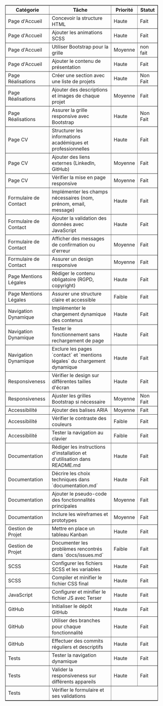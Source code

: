 <table border="é">
    <thead>
        <tr>
            <th>Catégorie</th>
            <th>Tâche</th>
            <th>Priorité</th>
            <th>Statut</th>
        </tr>
    </thead>
    <tbody>
        <tr>
            <td>Page d'Accueil</td>
            <td>Concevoir la structure HTML</td>
            <td>Haute</td>
            <td>Fait</td>
        </tr>
        <tr>
            <td>Page d'Accueil</td>
            <td>Ajouter les animations SCSS</td>
            <td>Haute</td>
            <td>Fait</td>
        </tr>
        <tr>
            <td>Page d'Accueil</td>
            <td>Utiliser Bootstrap pour la grille</td>
            <td>Moyenne</td>
            <td>non fait</td>
        </tr>
        <tr>
            <td>Page d'Accueil</td>
            <td>Ajouter le contenu de présentation</td>
            <td>Haute</td>
            <td>Fait</td>
        </tr>
        <tr>
            <td>Page Réalisations</td>
            <td>Créer une section avec une liste de projets</td>
            <td>Haute</td>
            <td> Non Fait</td>
        </tr>
        <tr>
            <td>Page Réalisations</td>
            <td>Ajouter des descriptions et images de chaque projet</td>
            <td>Moyenne</td>
            <td>Fait</td>
        </tr>
        <tr>
            <td>Page Réalisations</td>
            <td>Assurer la grille responsive avec Bootstrap</td>
            <td>Haute</td>
            <td> Non Fait</td>
        </tr>
        <tr>
            <td>Page CV</td>
            <td>Structurer les informations académiques et professionnelles</td>
            <td>Haute</td>
            <td>Fait</td>
        </tr>
        <tr>
            <td>Page CV</td>
            <td>Ajouter des liens externes (LinkedIn, GitHub)</td>
            <td>Moyenne</td>
            <td>Fait</td>
        </tr>
        <tr>
            <td>Page CV</td>
            <td>Vérifier la mise en page responsive</td>
            <td>Moyenne</td>
            <td>Fait</td>
        </tr>
        <tr>
            <td>Formulaire de Contact</td>
            <td>Implémenter les champs nécessaires (nom, prénom, email, message)</td>
            <td>Haute</td>
            <td>Fait</td>
        </tr>
        <tr>
            <td>Formulaire de Contact</td>
            <td>Ajouter la validation des données avec JavaScript</td>
            <td>Haute</td>
            <td>Fait</td>
        </tr>
        <tr>
            <td>Formulaire de Contact</td>
            <td>Afficher des messages de confirmation ou d'erreur</td>
            <td>Moyenne</td>
            <td>Fait</td>
        </tr>
        <tr>
            <td>Formulaire de Contact</td>
            <td>Assurer un design responsive</td>
            <td>Moyenne</td>
            <td>Fait</td>
        </tr>
        <tr>
            <td>Page Mentions Légales</td>
            <td>Rédiger le contenu obligatoire (RGPD, copyright)</td>
            <td>Haute</td>
            <td>Fait</td>
        </tr>
        <tr>
            <td>Page Mentions Légales</td>
            <td>Assurer une structure claire et accessible</td>
            <td>Faible</td>
            <td>Fait</td>
        </tr>
        <tr>
            <td>Navigation Dynamique</td>
            <td>Implémenter le chargement dynamique des contenus</td>
            <td>Haute</td>
            <td>Fait</td>
        </tr>
        <tr>
            <td>Navigation Dynamique</td>
            <td>Tester le fonctionnement sans rechargement de page</td>
            <td>Haute</td>
            <td>Fait</td>
        </tr>
        <tr>
            <td>Navigation Dynamique</td>
            <td>Exclure les pages `contact` et `mentions légales` du chargement dynamique</td>
            <td>Haute</td>
            <td>Fait</td>
        </tr>
        <tr>
            <td>Responsiveness</td>
            <td>Vérifier le design sur différentes tailles d'écran</td>
            <td>Haute</td>
            <td>Fait</td>
        </tr>
        <tr>
            <td>Responsiveness</td>
            <td>Ajuster les grilles Bootstrap si nécessaire</td>
            <td>Moyenne</td>
            <td>Non Fait</td>
        </tr>
        <tr>
            <td>Accessibilité</td>
            <td>Ajouter des balises ARIA</td>
            <td>Moyenne</td>
            <td>Fait</td>
        </tr>
        <tr>
            <td>Accessibilité</td>
            <td>Vérifier le contraste des couleurs</td>
            <td>Faible</td>
            <td>Fait</td>
        </tr>
        <tr>
            <td>Accessibilité</td>
            <td>Tester la navigation au clavier</td>
            <td>Faible</td>
            <td>Fait</td>
        </tr>
        <tr>
            <td>Documentation</td>
            <td>Rédiger les instructions d'installation et d'utilisation dans README.md</td>
            <td>Haute</td>
            <td>Fait</td>
        </tr>
        <tr>
            <td>Documentation</td>
            <td>Décrire les choix techniques dans `documentation.md`</td>
            <td>Haute</td>
            <td>Fait</td>
        </tr>
        <tr>
            <td>Documentation</td>
            <td>Ajouter le pseudo-code des fonctionnalités principales</td>
            <td>Moyenne</td>
            <td>Fait</td>
        </tr>
        <tr>
            <td>Documentation</td>
            <td>Inclure les wireframes et prototypes</td>
            <td>Moyenne</td>
            <td>Fait</td>
        </tr>
        <tr>
            <td>Gestion de Projet</td>
            <td>Mettre en place un tableau Kanban</td>
            <td>Haute</td>
            <td>Fait</td>
        </tr>
        <tr>
            <td>Gestion de Projet</td>
            <td>Documenter les problèmes rencontrés dans `docs/issues.md`</td>
            <td>Faible</td>
            <td>Fait</td>
        </tr>
        <tr>
            <td>SCSS</td>
            <td>Configurer les fichiers SCSS et les variables</td>
            <td>Haute</td>
            <td>Fait</td>
        </tr>
        <tr>
            <td>SCSS</td>
            <td>Compiler et minifier le fichier CSS final</td>
            <td>Haute</td>
            <td>Fait</td>
        </tr>
        <tr>
            <td>JavaScript</td>
            <td>Configurer et minifier le fichier JS avec Terser</td>
            <td>Haute</td>
            <td>Fait</td>
        </tr>
        <tr>
            <td>GitHub</td>
            <td>Initialiser le dépôt GitHub</td>
            <td>Haute</td>
            <td>Fait</td>
        </tr>
        <tr>
            <td>GitHub</td>
            <td>Utiliser des branches pour chaque fonctionnalité</td>
            <td>Haute</td>
            <td>Fait</td>
        </tr>
        <tr>
            <td>GitHub</td>
            <td>Effectuer des commits réguliers et descriptifs</td>
            <td>Haute</td>
            <td>Fait</td>
        </tr>
        <tr>
            <td>Tests</td>
            <td>Tester la navigation dynamique</td>
            <td>Haute</td>
            <td>Fait</td>
        </tr>
        <tr>
            <td>Tests</td>
            <td>Valider la responsiveness sur différents appareils</td>
            <td>Haute</td>
            <td>Fait</td>
        </tr>
        <tr>
            <td>Tests</td>
            <td>Vérifier le formulaire et ses validations</td
